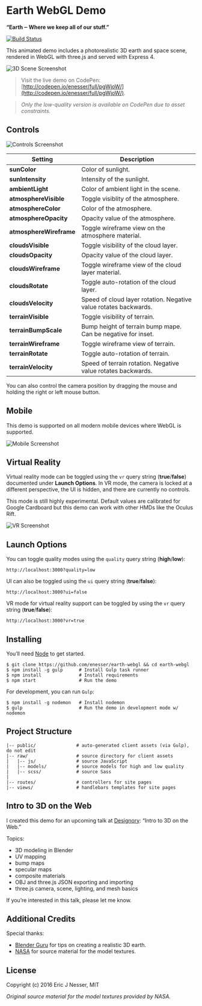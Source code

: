 ﻿Earth WebGL Demo
==========

**“Earth ‒ Where we keep all of our stuff.”**

[![Build Status](https://travis-ci.org/enesser/earth-webgl.svg?branch=master)](https://travis-ci.org/enesser/earth-webgl.svg?branch=master)

This animated demo includes a photorealistic 3D earth and space scene, rendered in WebGL with three.js and served with Express 4.

![3D Scene Screenshot](https://cloud.githubusercontent.com/assets/5659221/12347858/acb832ee-bb27-11e5-9cb4-eba3108fd405.png)

> Visit the live demo on CodePen: [http://codepen.io/enesser/full/pgWjoW/](http://codepen.io/enesser/full/pgWjoW/).

> *Only the low-quality version is available on CodePen due to asset constraints.*

## Controls

![Controls Screenshot](https://cloud.githubusercontent.com/assets/5659221/12347832/4ad257d0-bb27-11e5-93b1-fcc9bfba6fd6.png)

Setting                 | Description
------------------------| ----------------------------
**sunColor**            | Color of sunlight.
**sunIntensity**        | Intensity of the sunlight.
**ambientLight**        | Color of ambient light in the scene.
**atmosphereVisible**   | Toggle visiblity of the atmosphere.
**atmosphereColor**     | Color of the atmosphere.
**atmosphereOpacity**   | Opacity value of the atmosphere.
**atmosphereWireframe** | Toggle wireframe view on the atmosphere material.
**cloudsVisible**       | Toggle visibility of the cloud layer.
**cloudsOpacity**       | Opacity value of the cloud layer.
**cloudsWireframe**     | Toggle wireframe view of the cloud layer material.
**cloudsRotate**        | Toggle auto-rotation of the cloud layer.
**cloudsVelocity**      | Speed of cloud layer rotation. Negative value rotates backwards.
**terrainVisible**      | Toggle visibility of terrain.
**terrainBumpScale**    | Bump height of terrain bump mape. Can be negative for inset.
**terrainWireframe**    | Toggle wireframe view of terrain.
**terrainRotate**       | Toggle auto-rotation of terrain.
**terrainVelocity**     | Speed of terrain rotation. Negative value rotates backwards.

You can also control the camera position by dragging the mouse and holding the right or left mouse button.

## Mobile

This demo is supported on all modern mobile devices where WebGL is supported.

![Mobile Screenshot](https://cloud.githubusercontent.com/assets/5659221/12604991/2cd8efd8-c486-11e5-9f71-8d48b9525997.png)

## Virtual Reality

Virtual reality mode can be toggled using the ``vr`` query string (**true**/**false**) documented under **Launch Options**. In VR mode,
the camera is locked at a different perspective, the UI is hidden, and there are currently no controls.

This mode is still highly experimental. Default values are calibrated for Google Cardboard but this demo can work with other HMDs like the Oculus Rift.

![VR Screenshot](https://cloud.githubusercontent.com/assets/5659221/12870166/e462b916-ccfd-11e5-8e86-fe53e9135627.png)

## Launch Options

You can toggle quality modes using the ``quality`` query string (**high**/**low**):
```
http://localhost:3000?quality=low
```

UI can also be toggled using the ``ui`` query string (**true**/**false**):
```
http://localhost:3000?ui=false
```

VR mode for virtual reality support can be toggled by using the ``vr`` query string (**true**/**false**):
```
http://localhost:3000?vr=true
```

## Installing

You’ll need [Node](https://nodejs.org/en/download/package-manager/) to get started.

```shell
$ git clone https://github.com/enesser/earth-webgl && cd earth-webgl
$ npm install -g gulp      # Install Gulp task runner
$ npm install              # Install requirements
$ npm start                # Run the demo
```

For development, you can run ``Gulp``:

```shell
$ npm install -g nodemon   # Install nodemon
$ gulp                     # Run the demo in development mode w/ nodemon
```

## Project Structure

```
|-- public/               # auto-generated client assets (via Gulp), do not edit
|-- raw/                  # source directory for client assets
|   |-- js/               # source JavaScript
|   |-- models/           # source models for high and low quality
|   |-- scss/             # source Sass
|
|-- routes/               # controllers for site pages
|-- views/                # handlebars templates for site pages
```

## Intro to 3D on the Web

I created this demo for an upcoming talk at [Designory](https://www.designory.com/): “Intro to 3D on the Web.”

Topics:

* 3D modeling in Blender
* UV mapping
* bump maps
* specular maps
* composite materials
* OBJ and three.js JSON exporting and importing
* three.js camera, scene, lighting, and mesh basics

If you’re interested in this talk, please let me know.

## Additional Credits

Special thanks:
* [Blender Guru](https://www.youtube.com/user/AndrewPPrice) for tips on creating a realistic 3D earth.
* [NASA](http://visibleearth.nasa.gov/view_cat.php?categoryID=0) for source material for the model textures.

## License
Copyright (c) 2016 Eric J Nesser, MIT

*Original source material for the model textures provided by NASA.*